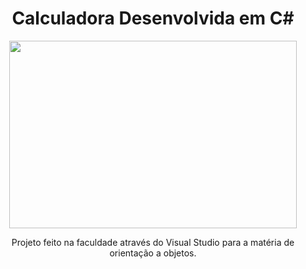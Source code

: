<h1 align="center">
Calculadora Desenvolvida em C#
</h1>



<p align="center">
<img width="460" height="300" src="https://user-images.githubusercontent.com/113372101/210856520-ae215912-aad7-4aca-9893-bdde51ebca56.PNG">
</p>




<p align="center">
Projeto feito na faculdade através do Visual Studio para a matéria de orientação a objetos.
</p>
